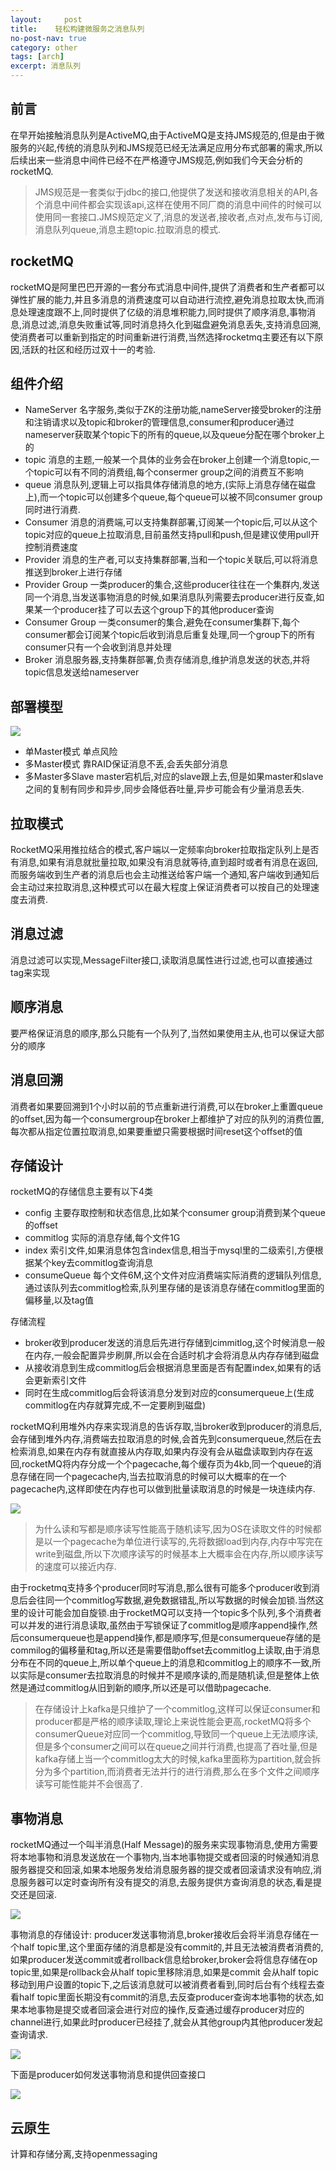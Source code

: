 ```yaml
---
layout:     post
title:    轻松构建微服务之消息队列
no-post-nav: true
category: other
tags: [arch]
excerpt: 消息队列
---
```


## 前言

在早开始接触消息队列是ActiveMQ,由于ActiveMQ是支持JMS规范的,但是由于微服务的兴起,传统的消息队列和JMS规范已经无法满足应用分布式部署的需求,所以后续出来一些消息中间件已经不在严格遵守JMS规范,例如我们今天会分析的rocketMQ.

> JMS规范是一套类似于jdbc的接口,他提供了发送和接收消息相关的API,各个消息中间件都会实现该api,这样在使用不同厂商的消息中间件的时候可以使用同一套接口.JMS规范定义了,消息的发送者,接收者,点对点,发布与订阅,消息队列queue,消息主题topic.拉取消息的模式.

## rocketMQ

rocketMQ是阿里巴巴开源的一套分布式消息中间件,提供了消费者和生产者都可以弹性扩展的能力,并且多消息的消费速度可以自动进行流控,避免消息拉取太快,而消息处理速度跟不上,同时提供了亿级的消息堆积能力,同时提供了顺序消息,事物消息,消息过滤,消息失败重试等,同时消息持久化到磁盘避免消息丢失,支持消息回溯,使消费者可以重新到指定的时间重新进行消费,当然选择rocketmq主要还有以下原因,活跃的社区和经历过双十一的考验.

## 组件介绍

- NameServer  名字服务,类似于ZK的注册功能,nameServer接受broker的注册和注销请求以及topic和broker的管理信息,consumer和producer通过nameserver获取某个topic下的所有的queue,以及queue分配在哪个broker上的
- topic 消息的主题,一般某一个具体的业务会在broker上创建一个消息topic,一个topic可以有不同的消费组,每个consermer group之间的消费互不影响
- queue 消息队列,逻辑上可以指具体存储消息的地方,(实际上消息存储在磁盘上),而一个topic可以创建多个queue,每个queue可以被不同consumer group同时进行消费.
- Consumer 消息的消费端,可以支持集群部署,订阅某一个topic后,可以从这个topic对应的queue上拉取消息,目前虽然支持pull和push,但是建议使用pull开控制消费速度
- Provider 消息的生产者,可以支持集群部署,当和一个topic关联后,可以将消息推送到broker上进行存储
- Provider Group 一类producer的集合,这些producer往往在一个集群内,发送同一个消息,当发送事物消息的时候,如果消息队列需要去producer进行反查,如果某一个producer挂了可以去这个group下的其他producer查询
- Consumer Group 一类consumer的集合,避免在consumer集群下,每个consumer都会订阅某个topic后收到消息后重复处理,同一个group下的所有consumer只有一个会收到消息并处理
- Broker 消息服务器,支持集群部署,负责存储消息,维护消息发送的状态,并将topic信息发送给nameserver

## 部署模型

![](https://pigpdong.github.io/assets/images/2019/mq/bushu.png)

- 单Master模式  单点风险
- 多Master模式  靠RAID保证消息不丢,会丢失部分消息
- 多Master多Slave master宕机后,对应的slave跟上去,但是如果master和slave之间的复制有同步和异步,同步会降低吞吐量,异步可能会有少量消息丢失.

## 拉取模式

RocketMQ采用推拉结合的模式,客户端以一定频率向broker拉取指定队列上是否有消息,如果有消息就批量拉取,如果没有消息就等待,直到超时或者有消息在返回,而服务端收到生产者的消息后也会主动推送给客户端一个通知,客户端收到通知后会主动过来拉取消息,这种模式可以在最大程度上保证消费者可以按自己的处理速度去消费.

## 消息过滤

消息过滤可以实现,MessageFilter接口,读取消息属性进行过滤,也可以直接通过tag来实现

## 顺序消息

要严格保证消息的顺序,那么只能有一个队列了,当然如果使用主从,也可以保证大部分的顺序

## 消息回溯

消费者如果要回溯到1个小时以前的节点重新进行消费,可以在broker上重置queue的offset,因为每一个consumergroup在broker上都维护了对应的队列的消费位置,每次都从指定位置拉取消息,如果要重塑只需要根据时间reset这个offset的值


## 存储设计

rocketMQ的存储信息主要有以下4类
- config 主要存取控制和状态信息,比如某个consumer group消费到某个queue的offset
- commitlog 实际的消息存储,每个文件1G
- index 索引文件,如果消息体包含index信息,相当于mysql里的二级索引,方便根据某个key去commitlog查询消息
- consumeQueue 每个文件6M,这个文件对应消费端实际消费的逻辑队列信息,通过该队列去commitlog检索,队列里存储的是该消息存储在commitlog里面的偏移量,以及tag值

存储流程
- broker收到producer发送的消息后先进行存储到cimmitlog,这个时候消息一般在内存,一般会配置异步刷屏,所以会在合适时机才会将消息从内存存储到磁盘
- 从接收消息到生成commitlog后会根据消息里面是否有配置index,如果有的话会更新索引文件
- 同时在生成commitlog后会将该消息分发到对应的consumerqueue上(生成commitlog在内存就算完成,不一定要刷到磁盘)

rocketMQ利用堆外内存来实现消息的告诉存取,当broker收到producer的消息后,会存储到堆外内存,消费端去拉取消息的时候,会首先到consumerqueue,然后在去检索消息,如果在内存有就直接从内存取,如果内存没有会从磁盘读取到内存在返回,rocketMQ将内存分成一个个pagecache,每个缓存页为4kb,同一个queue的消息存储在同一个pagecache内,当去拉取消息的时候可以大概率的在一个pagecache内,这样即使在内存也可以做到批量读取消息的时候是一块连续内存.

![](https://pigpdong.github.io/assets/images/2019/mq/mappedbuffer.jpg)

> 为什么读和写都是顺序读写性能高于随机读写,因为OS在读取文件的时候都是以一个pagecache为单位进行读写的,先将数据load到内存,内存中写完在write到磁盘,所以下次顺序读写的时候基本上大概率会在内存,所以顺序读写的速度可以接近内存.

由于rocketmq支持多个producer同时写消息,那么很有可能多个producer收到消息后会往同一个commitlog写数据,避免数据错乱,所以写数据的时候会加锁.当然这里的设计可能会加自旋锁.由于rocketMQ可以支持一个topic多个队列,多个消费者可以并发的进行消息读取,虽然由于写锁保证了commitlog是顺序append操作,然后consumerqueue也是append操作,都是顺序写,但是consumerqueue存储的是commilog的偏移量和tag,所以还是需要借助offset去commitlog上读取,由于消息分布在不同的queue上,所以单个queue上的消息和commitlog上的顺序不一致,所以实际是consumer去拉取消息的时候并不是顺序读的,而是随机读,但是整体上依然是通过commitlog从旧到新的顺序,所以还是可以借助pagecache.

> 在存储设计上kafka是只维护了一个commitlog,这样可以保证consumer和producer都是严格的顺序读取,理论上来说性能会更高,rocketMQ将多个consumerQueue对应同一个commitlog,导致同一个queue上无法顺序读,但是多个consumer之间可以在queue之间并行消费,也提高了吞吐量,但是kafka存储上当一个commitlog太大的时候,kafka里面称为partition,就会拆分为多个partition,而消费者无法并行的进行消费,那么在多个文件之间顺序读写可能性能并不会很高了.


## 事物消息

rocketMQ通过一个叫半消息(Half Message)的服务来实现事物消息,使用方需要将本地事物和消息发送放在一个事物内,当本地事物提交或者回滚的时候通知消息服务器提交和回滚,如果本地服务发给消息服务器的提交或者回滚请求没有响应,消息服务器可以定时查询所有没有提交的消息,去服务提供方查询消息的状态,看是提交还是回滚.

![](https://pigpdong.github.io/assets/images/2019/mq/tc.jpg)


事物消息的存储设计: producer发送事物消息,broker接收后会将半消息存储在一个half topic里,这个里面存储的消息都是没有commit的,并且无法被消费者消费的,如果producer发送commit或者rollback信息给broker,broker会将信息存储在op topic里,如果是rollback会从half topic里移除消息,如果是commit 会从half topic移动到用户设置的topic下,之后该消息就可以被消费者看到,同时后台有个线程去查看half topic里面长期没有commit的消息,去反查producer查询本地事物的状态,如果本地事物是提交或者回滚会进行对应的操作,反查通过缓存producer对应的channel进行,如果此时producer已经挂了,就会从其他group内其他producer发起查询请求.

![](https://pigpdong.github.io/assets/images/2019/mq/tcstore.jpg)


下面是producer如何发送事物消息和提供回查接口

![](https://pigpdong.github.io/assets/images/2019/mq/tcuse.jpg)


## 云原生

计算和存储分离,支持openmessaging

